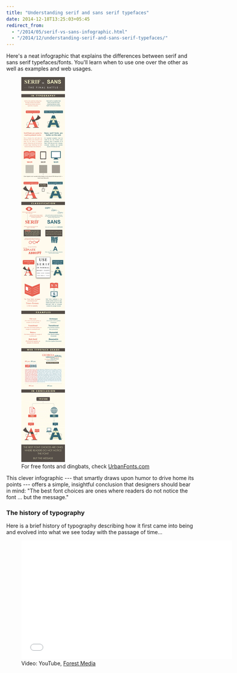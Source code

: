 ```yaml
---
title: "Understanding serif and sans serif typefaces"
date: 2014-12-18T13:25:03+05:45
redirect_from:
  - "/2014/05/serif-vs-sans-infographic.html"
  - "/2014/12/understanding-serif-and-sans-serif-typefaces/"
---
```


Here's a neat infographic that explains the differences between serif and sans serif typefaces/fonts. You'll learn when to use one over the other as well as examples and web usages.

<figure>
  <img alt="The differences between serif and sans serif fonts." src="/uploads/2014/20141218--serif-vs-sans-the-final-battle_infographic_w900.jpg">
  <figcaption>For free fonts and dingbats, check <a href="http://www.urbanfonts.com" rel="nofollow">UrbanFonts.com</a></figcaption>
</figure>

This clever infographic --- that smartly draws upon humor to drive home its points --- offers a simple, insightful conclusion that designers should bear in mind: "The best font choices are ones where readers do not notice the font ... but the message."

### The history of typography

Here is a brief history of typography describing how it first came into being and evolved into what we see today with the passage of time...

<figure>
  <!-- Copy & Pasted from YouTube -->
  <iframe width="560" height="315" src="//www.youtube.com/embed/wOgIkxAfJsk?rel=0&amp;theme=light" frameborder="0" allowfullscreen></iframe>
  <figcaption>Video: YouTube, <a href="http://forrestmedia.org" rel="nofollow">Forest Media</a></figcaption>
</figure>
